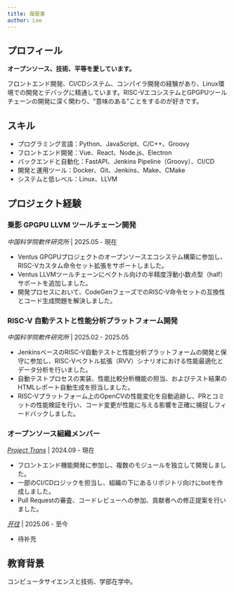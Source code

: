 ```yaml
---
title: 履歴書
author: Lee
---
```


## プロフィール

**オープンソース、技術、平等を愛しています。**

フロントエンド開発、CI/CDシステム、コンパイラ開発の経験があり、Linux環境での開発とデバッグに精通しています。RISC-VエコシステムとGPGPUツールチェーンの開発に深く関わり、"意味のある"ことをするのが好きです。

## スキル

- プログラミング言語：Python、JavaScript、C/C++、Groovy
- フロントエンド開発：Vue、React、Node.js、Electron
- バックエンドと自動化：FastAPI、Jenkins Pipeline（Groovy）、CI/CD
- 開発と運用ツール：Docker、Git、Jenkins、Make、CMake
- システムと低レベル：Linux、LLVM

## プロジェクト経験

### 乗影 GPGPU LLVM ツールチェーン開発

_中国科学院軟件研究所_ | 2025.05 - 現在

- Ventus GPGPUプロジェクトのオープンソースエコシステム構築に参加し、RISC-Vカスタム命令セット拡張をサポートしました。
- Ventus LLVMツールチェーンにベクトル向けの半精度浮動小数点型（half）サポートを追加しました。
- 開発プロセスにおいて、CodeGenフェーズでのRISC-V命令セットの互換性とコード生成問題を解決しました。

### RISC-V 自動テストと性能分析プラットフォーム開発

_中国科学院軟件研究所_ | 2025.02 - 2025.05

- JenkinsベースのRISC-V自動テストと性能分析プラットフォームの開発と保守に参加し、RISC-Vベクトル拡張（RVV）シナリオにおける性能最適化とデータ分析を行いました。
- 自動テストプロセスの実装、性能比較分析機能の担当、およびテスト結果のHTMLレポート自動生成を担当しました。
- RISC-Vプラットフォーム上のOpenCVの性能変化を自動追跡し、PRとコミットの性能検証を行い、コード変更が性能に与える影響を正確に捕捉しフィードバックしました。

### オープンソース組織メンバー

_[Project Trans](https://github.com/project-trans)_ | 2024.09 - 現在

- フロントエンド機能開発に参加し、複数のモジュールを独立して開発しました。
- 一部のCI/CDロジックを担当し、組織の下にあるリポジトリ向けにbotを作成しました。
- Pull Requestの審査、コードレビューへの参加、貢献者への修正提案を行いました。

_[开往](https://github.com/travellings-link/travellings)_ | 2025.06 - 至今

- 待补充

## 教育背景

コンピュータサイエンスと技術、学部在学中。

<!-- 其他不重要的经历，仅作记录。 -->

<!-- ### 小米社区 PK 台板块主持人

_小米社区_ | 2021.08 - 2023.12

- 累计创作内容 470+ 篇，累计互动量 122w+，平均互动量 2600+，单帖最高互动量达 2.8w+，多次打造爆款内容。
-->
